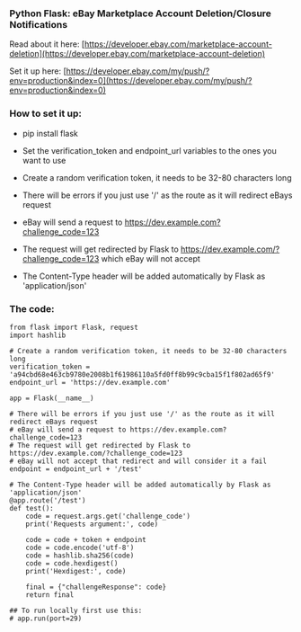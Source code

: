 ### Python Flask: eBay Marketplace Account Deletion/Closure Notifications
Read about it here: [https://developer.ebay.com/marketplace-account-deletion](https://developer.ebay.com/marketplace-account-deletion)

Set it up here: [https://developer.ebay.com/my/push/?env=production&index=0](https://developer.ebay.com/my/push/?env=production&index=0)


### How to set it up:
* pip install flask
* Set the verification_token and endpoint_url variables to the ones you want to use

* Create a random verification token, it needs to be 32-80 characters long

* There will be errors if you just use '/' as the route as it will redirect eBays request
* eBay will send a request to https://dev.example.com?challenge_code=123
* The request will get redirected by Flask to https://dev.example.com/?challenge_code=123 which eBay will not accept

* The Content-Type header will be added automatically by Flask as 'application/json'


### The code:

```
from flask import Flask, request
import hashlib

# Create a random verification token, it needs to be 32-80 characters long 
verification_token = 'a94cbd68e463cb9780e2008b1f61986110a5fd0ff8b99c9cba15f1f802ad65f9'
endpoint_url = 'https://dev.example.com'

app = Flask(__name__)

# There will be errors if you just use '/' as the route as it will redirect eBays request
# eBay will send a request to https://dev.example.com?challenge_code=123
# The request will get redirected by Flask to https://dev.example.com/?challenge_code=123
# eBay will not accept that redirect and will consider it a fail
endpoint = endpoint_url + '/test'

# The Content-Type header will be added automatically by Flask as 'application/json'
@app.route('/test')
def test():
    code = request.args.get('challenge_code')
    print('Requests argument:', code)

    code = code + token + endpoint
    code = code.encode('utf-8')
    code = hashlib.sha256(code)
    code = code.hexdigest()
    print('Hexdigest:', code)

    final = {"challengeResponse": code}
    return final

## To run locally first use this:
# app.run(port=29)
```
